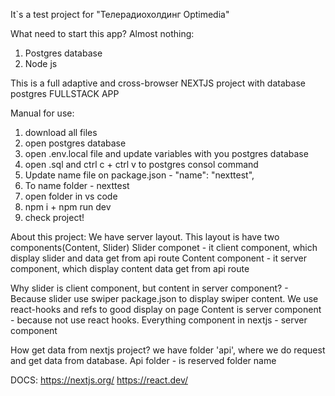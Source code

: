It`s a test project for "Телерадиохолдинг Optimedia"

What need to start this app? Almost nothing:
1. Postgres database
2. Node js


This is a full adaptive and cross-browser NEXTJS project with database postgres
FULLSTACK APP

Manual for use:
1. download all files
2. open postgres database
3. open .env.local file and update variables with you postgres database
4. open .sql and ctrl c + ctrl v to postgres consol command
5. Update name file on package.json -   "name": "nexttest",
6. To name folder - nexttest
7. open folder in vs code
8. npm i + npm run dev
9. check project!


About this project:
We have server layout. This layout is have two components(Content, Slider)
Slider componet - it client component, which display slider and data get from api route
Content component - it server component, which display content data get from api route

Why slider is client component, but content in server component? - 
Because slider use swiper package.json to display swiper content. We use react-hooks and refs to good display on page
Content is server component - because not use react hooks. 
Everything component in nextjs - server component


How get data from nextjs project? we have folder 'api', where we do request and get data from database.
Api folder - is reserved folder name

DOCS:
https://nextjs.org/
https://react.dev/

